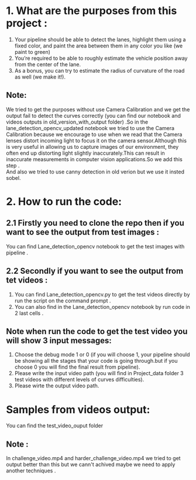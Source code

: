 # 1. What are the purposes from this project :
1. Your pipeline should be able to detect the lanes, highlight them using a fixed color, and paint the 
area between them in any color you like (we paint to green) <br>
2. You’re required to be able to roughly estimate the vehicle position away from the center of the 
lane.<br>
3. As a bonus, you can try to estimate the radius of curvature of the road as well (we make it!).
## Note:
We tried to get the purposes without use Camera Calibration and we get the output fail to detect the curves correctly (you can find our notebook and videos outputs in old_version_with_output folder) .So in the lane_detection_opencv_updated notebook we tried to use the Camera Calibration because we encourage to use when we read that the Camera lenses distort incoming light to focus it on the camera sensor.Although this is very useful in allowing us to capture images of our environment, they often end up distorting light slightly inaccurately.This can result in inaccurate measurements in computer vision applications.So we add this step .<br> And also we tried to use canny detection in old verion but we use it insted sobel.


# 2. How to run the code:
## 2.1 Firstly you need to clone the repo then if you want to see the output from test images :<br>
  You can find Lane_detection_opencv notebook to get the test images with pipeline .
## 2.2 Secondly if you want to see the output from tet videos :<br>
 1. You can find Lane_detection_opencv.py to get the test videos directly by run the script on the command prompt .<br>
 2. You can also find in the Lane_detection_opencv notebook by run code in 2 last cells .<br>
 ## Note when run the code to get the test video you will show 3 input messages:<br>
 1. Choose the debug mode 1 or 0 (if you will choose 1, your pipeline should be showing all the stages that your code is 
going through.but if you choose 0 you will find the final result from pipeline).<br>
 2. Please write the input video path (you will find in Project_data folder 3 test videos with different levels of curves difficulties).
 3. Please wirte the output video path.

# Samples from videos output:
 You can find the test_video_ouput folder 
 ## Note :
 In challenge_video.mp4 and harder_challenge_video.mp4 we tried to get output better than this but we cann't achived maybe we need to apply another techniques .

